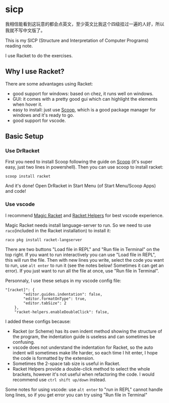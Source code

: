 # sicp

我相信能看到这玩意的都会点英文，至少英文比我这个四级挂过一遍的人好，所以我就不写中文版了。

This is my SICP (Structure and Interpretation of Computer Programs) reading note.

I use Racket to do the exercises.

## Why I use Racket?

There are some advantages using Racket:

* good support for windows: based on chez, it runs well on windows.
* GUI: it comes with a pretty good gui which can highlight the elements when hover it.
* easy to install: just use [Scoop](https://scoop.sh), which is a good package manager for windows and it's ready to go.
* good support for vscode.

## Basic Setup

### Use DrRacket

First you need to install Scoop following the guide on [Scoop](https://scoop.sh) (it's super easy, just two lines in powershell). Then you can use scoop to install racket:

```
scoop install racket
```

And it's done! Open DrRacket in Start Menu (of Start Menu/Scoop Apps) and code!

### Use vscode

I recommend [Magic Racket](https://marketplace.visualstudio.com/items?itemName=evzen-wybitul.magic-racket) and [Racket Helpers](https://marketplace.visualstudio.com/items?itemName=Calvin-LL.racket-helpers) for best vscode experience.

Magic Racket needs install language-server to run. So we need to use `raco`(included in the Racket installation) to install it:

```
raco pkg install racket-langserver
```

There are two buttons "Load file in REPL" and "Run file in Terminal" on the top right. If you want to run interactively you can use "Load file in REPL", this will run the file. Then with new lines you write, select the code you want to run, use `alt enter` to run it (see the notes below! Sometimes it can get an error). If you just want to run all the file at once, use "Run file in Terminal".

Personnaly, I use these setups in my vscode config file:

```
"[racket]": {
        "editor.guides.indentation": false,
        "editor.formatOnType": true,
        "editor.tabSize": 2
    },
    "racket-helpers.enableDoubleClick": false,
```

I added these configs because:

* Racket (or Scheme) has its own indent method showing the structure of the program, the indentation guide is useless and can sometimes be confusing.
* vscode does not understand the indentation for Racket, so the auto indent will sometimes make life harder, so each time I hit enter, I hope the code is formatted by the extension.
* Sometimes the 2-space tab size is useful in Racket.
* Racket Helpers provide a double-click method to select the whole brackets, however it's not useful when refactoring the code. I would recommend use `ctrl shift up/down` instead.

Some notes for using vscode: use `alt enter` to "run in REPL" cannot handle long lines, so if you get error you can try using "Run file in Terminal"